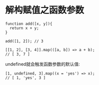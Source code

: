 # 解构赋值之函数参数

```
function add([x, y]){
  return x + y;
}

add([1, 2]); // 3

[[1, 2], [3, 4]].map(([a, b]) => a + b);
// [ 3, 7 ]
```

undefined就会触发函数参数的默认值:
```
[1, undefined, 3].map((x = 'yes') => x);
// [ 1, 'yes', 3 ]
```